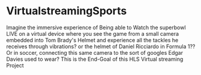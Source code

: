 # VirtualstreamingSports
Imagine the immersive experience of Being able to Watch the superbowl LIVE on a virtual device where you see the game from a small camera embedded into Tom Brady's Helmet and experience all the tackles he receives through vibrations? or the helmet of Daniel Ricciardo in Formula 1??
Or in soccer, connecting this same camera to the sort of googles Edgar Davies used to wear?
This is the End-Goal of this HLS Virtual streaming Project
